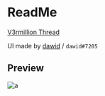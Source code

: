 # ReadMe
[V3rmillion Thread](https://v3rmillion.net/showthread.php?pid=8065018#pid8065018)

UI made by [dawid](https://v3rmillion.net/member.php?action=profile&uid=1052423) / `dawid#7205`
## Preview
![a](https://cdn.discordapp.com/attachments/896518195211546664/902308148021444618/VuBircv.png)

